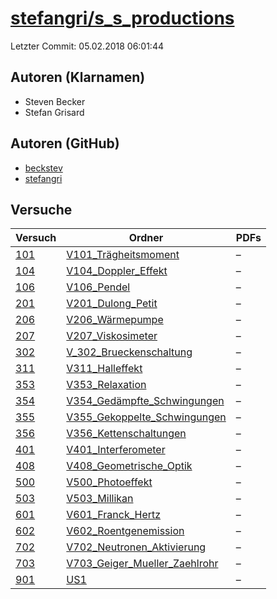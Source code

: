 # [stefangri/s_s_productions](https://github.com/stefangri/s_s_productions)

Letzter Commit: 05.02.2018 06:01:44

## Autoren (Klarnamen)
- Steven Becker
- Stefan Grisard

## Autoren (GitHub)
- [beckstev](https://github.com/beckstev)
- [stefangri](https://github.com/stefangri)

## Versuche

|        Versuch         |                                                            Ordner                                                             |PDFs|
|------------------------|-------------------------------------------------------------------------------------------------------------------------------|----|
|[101](../../versuch/101)|[V101_Trägheitsmoment](https://github.com/stefangri/s_s_productions/tree/master/PHY341/V101_Tr%C3%A4gheitsmoment)              |–   |
|[104](../../versuch/104)|[V104_Doppler_Effekt](https://github.com/stefangri/s_s_productions/tree/master/PHY341/V104_Doppler_Effekt)                     |–   |
|[106](../../versuch/106)|[V106_Pendel](https://github.com/stefangri/s_s_productions/tree/master/PHY341/V106_Pendel)                                     |–   |
|[201](../../versuch/201)|[V201_Dulong_Petit](https://github.com/stefangri/s_s_productions/tree/master/PHY341/V201_Dulong_Petit)                         |–   |
|[206](../../versuch/206)|[V206_Wärmepumpe](https://github.com/stefangri/s_s_productions/tree/master/PHY341/V206_W%C3%A4rmepumpe)                        |–   |
|[207](../../versuch/207)|[V207_Viskosimeter](https://github.com/stefangri/s_s_productions/tree/master/PHY341/V207_Viskosimeter)                         |–   |
|[302](../../versuch/302)|[V_302_Brueckenschaltung](https://github.com/stefangri/s_s_productions/tree/master/PHY341/V_302_Brueckenschaltung)             |–   |
|[311](../../versuch/311)|[V311_Halleffekt](https://github.com/stefangri/s_s_productions/tree/master/PHY341/V311_Halleffekt)                             |–   |
|[353](../../versuch/353)|[V353_Relaxation](https://github.com/stefangri/s_s_productions/tree/master/PHY341/V353_Relaxation)                             |–   |
|[354](../../versuch/354)|[V354_Gedämpfte_Schwingungen](https://github.com/stefangri/s_s_productions/tree/master/PHY341/V354_Ged%C3%A4mpfte_Schwingungen)|–   |
|[355](../../versuch/355)|[V355_Gekoppelte_Schwingungen](https://github.com/stefangri/s_s_productions/tree/master/PHY341/V355_Gekoppelte_Schwingungen)   |–   |
|[356](../../versuch/356)|[V356_Kettenschaltungen](https://github.com/stefangri/s_s_productions/tree/master/PHY341/V356_Kettenschaltungen)               |–   |
|[401](../../versuch/401)|[V401_Interferometer](https://github.com/stefangri/s_s_productions/tree/master/PHY341/V401_Interferometer)                     |–   |
|[408](../../versuch/408)|[V408_Geometrische_Optik](https://github.com/stefangri/s_s_productions/tree/master/PHY341/V408_Geometrische_Optik)             |–   |
|[500](../../versuch/500)|[V500_Photoeffekt](https://github.com/stefangri/s_s_productions/tree/master/PHY341/V500_Photoeffekt)                           |–   |
|[503](../../versuch/503)|[V503_Millikan](https://github.com/stefangri/s_s_productions/tree/master/PHY341/V503_Millikan)                                 |–   |
|[601](../../versuch/601)|[V601_Franck_Hertz](https://github.com/stefangri/s_s_productions/tree/master/PHY341/V601_Franck_Hertz)                         |–   |
|[602](../../versuch/602)|[V602_Roentgenemission](https://github.com/stefangri/s_s_productions/tree/master/PHY341/V602_Roentgenemission)                 |–   |
|[702](../../versuch/702)|[V702_Neutronen_Aktivierung](https://github.com/stefangri/s_s_productions/tree/master/PHY341/V702_Neutronen_Aktivierung)       |–   |
|[703](../../versuch/703)|[V703_Geiger_Mueller_Zaehlrohr](https://github.com/stefangri/s_s_productions/tree/master/PHY341/V703_Geiger_Mueller_Zaehlrohr) |–   |
|[901](../../versuch/901)|[US1](https://github.com/stefangri/s_s_productions/tree/master/PHY341/US1)                                                     |–   |
